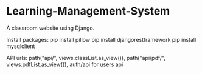 # Learning-Management-System
A classroom website using Django. 

Install packages: 
pip install pillow
pip install djangorestframework
pip install mysqlclient

API urls:
path("api/", views.classList.as_view()),
path("api/pdf/", views.pdfList.as_view()),
auth/api for users api
